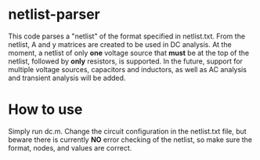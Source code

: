 # netlist-parser

This code parses a "netlist" of the format specified in netlist.txt. From the netlist, A and y matrices are created to be used in DC analysis. At the moment, a netlist of only **one** voltage source that **must** be at the top of the netlist, followed by **only** resistors, is supported. In the future, support for multiple voltage sources, capacitors and inductors, as well as AC analysis and transient analysis will be added.  
  
# How to use

Simply run dc.m. Change the circuit configuration in the netlist.txt file, but beware there is currently **NO** error checking of the netlist, so make sure the format, nodes, and values are correct.